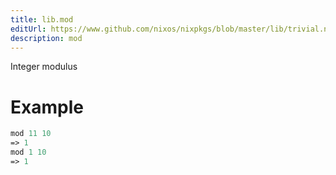 ```yaml
---
title: lib.mod
editUrl: https://www.github.com/nixos/nixpkgs/blob/master/lib/trivial.nix#L355C9
description: mod
---
```


Integer modulus

# Example

```nix
mod 11 10
=> 1
mod 1 10
=> 1
```
